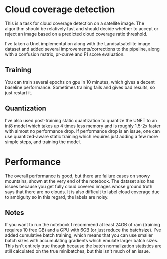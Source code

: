 # Cloud coverage detection

This is a task for cloud coverage detection on a satellite image. The algorithm should be relatively fast and should decide whether to accept or reject an image based on a predicted cloud coverage ratio threshold.

I've taken a Unet implementation along with the Landsatsatellite image dataset and added several improvements/corrections to the pipeline, along with a confusion matrix, pr-curve and F1 score evaluation. 

## Training
You can train several epochs on gpu in 10 minutes, which gives a decent baseline performance. Sometimes training fails and gives bad results, so just restart it.

## Quantization
I've also used post-training static quantization to quantize the UNET to an int8 model which takes up 4 times less memory and is roughly 1.5-2x faster with almost no performance drop. If performance drop is an issue, one can use quantized-aware static training which requires just adding a few more simple steps, and training the model.

# Performance
The overall performance is good, but there are failure cases on snowy mountains, shown at the very end of the notebook. The dataset also has issues because you get fully cloud covered images whose ground truth says that there are no clouds. It is also difficult to label cloud coverage due to ambiguity so in this regard, the labels are noisy. 

## Notes
If you want to run the notebook I recommend at least 24GB of ram (training requires 10 free GB) and a GPU with 6GB (or just reduce the batchsize). I've added cumulative batch training, which means that you can use smaller batch sizes with accumulating gradients which emulate larger batch sizes. This isn't entirely true though because the batch normalization statistics are still calculated on the true minibatches, but this isn't much of an issue.


